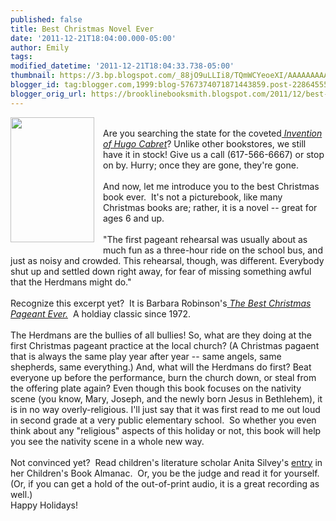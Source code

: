 ```yaml
---
published: false
title: Best Christmas Novel Ever
date: '2011-12-21T18:04:00.000-05:00'
author: Emily
tags: 
modified_datetime: '2011-12-21T18:04:33.738-05:00'
thumbnail: https://3.bp.blogspot.com/_88jO9uLLIi8/TQmWCYeoeXI/AAAAAAAAANY/ihfsEAC7gss/s72-c/christmas+p.jpg
blogger_id: tag:blogger.com,1999:blog-5767374071871443859.post-2286455572298913428
blogger_orig_url: https://brooklinebooksmith.blogspot.com/2011/12/best-christmas-novel-ever.html
---
```


<a href="https://3.bp.blogspot.com/_88jO9uLLIi8/TQmWCYeoeXI/AAAAAAAAANY/ihfsEAC7gss/s1600/christmas+p.jpg" style="clear: left; float: left; margin-bottom: 1em; margin-right: 1em;"><img border="0" closure_uid_cgmsce="11" height="200" src="https://3.bp.blogspot.com/_88jO9uLLIi8/TQmWCYeoeXI/AAAAAAAAANY/ihfsEAC7gss/s200/christmas+p.jpg" width="134" /></a><br />Are you searching the state for the coveted<em><a href="https://www.brooklinebooksmith-shop.com/book/9780439813785"> Invention of Hugo Cabret</a></em>?  Unlike other bookstores, we still have it in stock!  Give us a call (617-566-6667) or stop on by.  Hurry; once they are gone, they're gone.<br /><br />And now, let me introduce you to the best Christmas book ever.&nbsp; It's not a picturebook, like many Christmas books are; rather, it is a novel -- great for ages 6 and up.<br /><br />"The first pageant rehearsal  was usually about as much fun as a three-hour ride on the school bus, and just  as noisy and crowded. This rehearsal, though, was different. Everybody shut up  and settled down right away, for fear of missing something awful that the  Herdmans might do."<br /><br />Recognize&nbsp;this excerpt&nbsp;yet?&nbsp; It is Barbara Robinson's<em><a href="https://www.brooklinebooksmith-shop.com/book/9780064402750"> The Best Christmas Pageant Ever.</a></em>&nbsp; A holdiay classic since 1972.<br /><br />The Herdmans are the bullies of all bullies!  So,  what are they doing at the first Christmas pageant practice at the local  church?  (A Christmas pagaent that is always the same play year after year -- same angels, same shepherds, same everything.) And, what will the Herdmans do first? Beat everyone up before the performance,  burn the church down, or steal from the offering plate again?  Even though this  book focuses on the nativity scene (you know, Mary, Joseph, and the newly born Jesus in Bethlehem), it is in no way  overly-religious.  I'll just say that it was first read to me out loud in second  grade at a very public elementary school.&nbsp; So whether you even think about any "religious" aspects of this holiday or not, this book will help you see the nativity scene in a whole new way.<br /><br />Not convinced yet?&nbsp; Read children's literature scholar Anita Silvey's <a href="https://childrensbookalmanac.com/2010/12/the-best-christmas-pageant-ever/">entry</a>&nbsp;in her Children's Book Almanac.&nbsp; Or, you be the judge and read it for yourself.&nbsp; (Or, if you can get a hold of the out-of-print audio, it is a great recording as well.)<br />Happy Holidays!